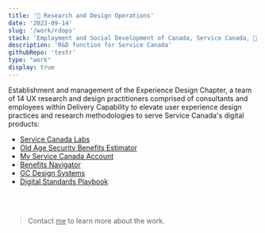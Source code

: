 ```yaml
---
title: '🍁 Research and Design Operations'
date: '2023-09-14'
slug: '/work/rdops'
stack: 'Employment and Social Development of Canada, Service Canada, 🍁 Government Projects'
description: 'R&D function for Service Canada'
githubRepo: 'testr'
type: "work"  
display: true
---
```


Establishment and management of the Experience Design Chapter, a team of 14 UX research and design practitioners comprised of consultants and employees within Delivery Capability to elevate user experience design practices and research methodologies to serve Service Canada's digital products: 

- [Service Canada Labs](https://alpha.service.canada.ca/en/home)
- [Old Age Security Benefits Estimator](https://estimateursv-oasestimator.service.canada.ca/en)
- [My Service Canada Account](https://www.canada.ca/en/employment-social-development/services/my-account.html)
- [Benefits Navigator](https://www.canada.ca/en/services/benefits/finder.html)
- [GC Design Systems](https://design-system.alpha.canada.ca/)
- [Digital Standards Playbook](https://www.canada.ca/en/government/system/digital-government/government-canada-digital-standards.html)

<br/>
<br/>

> Contact <a href="mailto:jude@judepark.com" style="color: var(--font-color-muted);;">me</a> to learn more about the work.